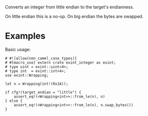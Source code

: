 Converts an integer from little endian to the target's endianness.

On little endian this is a no-op. On big endian the bytes are swapped.

# Examples

Basic usage:

```
# #![allow(non_camel_case_types)]
# #[macro_use] extern crate exint_integer as exint;
# type uint = exint::uint<4>;
# type int  = exint::int<4>;
use exint::Wrapping;

let n = Wrapping(int!(0x1A));

if cfg!(target_endian = "little") {
    assert_eq!(<Wrapping<int>>::from_le(n), n)
} else {
    assert_eq!(<Wrapping<int>>::from_le(n), n.swap_bytes())
}
```
